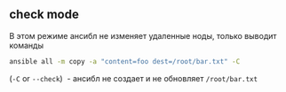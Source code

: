 ## check mode

В этом режиме ансибл не изменяет удаленные ноды, только выводит команды

```bash
ansible all -m copy -a "content=foo dest=/root/bar.txt" -C
```
(`-C` or `--check`)  - ансибл не создает и не обновляет `/root/bar.txt` 